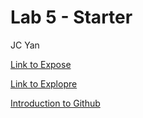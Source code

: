 # Lab 5 - Starter
JC Yan

[Link to Expose](https://ahhorse1.github.io/Lab5_Starter/expose.html)

[Link to Explopre](https://ahhorse1.github.io/Lab5_Starter/explore.html)

[Introduction to Github](https://github.com/Ahhorse1/introduction-to-github)
